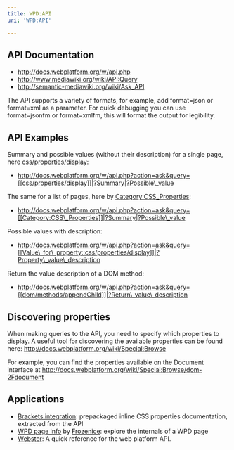 ```yaml
---
title: WPD:API
uri: 'WPD:API'

---
```

## <span>API Documentation</span>

-   <http://docs.webplatform.org/w/api.php>
-   <http://www.mediawiki.org/wiki/API:Query>
-   <http://semantic-mediawiki.org/wiki/Ask_API>

The API supports a variety of formats, for example, add format=json or format=xml as a parameter. For quick debugging you can use format=jsonfm or format=xmlfm, this will format the output for legibility.

## <span>API Examples</span>

Summary and possible values (without their description) for a single page, here [css/properties/display](/css/properties/display):

-   http://docs.webplatform.org/w/api.php?action=ask&query=[[css/properties/display]]|?Summary|?Possible\_value

The same for a list of pages, here by [Category:CSS\_Properties](/Category:CSS_Properties):

-   http://docs.webplatform.org/w/api.php?action=ask&query=[[Category:CSS\_Properties]]|?Summary|?Possible\_value

Possible values with description:

-   http://docs.webplatform.org/w/api.php?action=ask&query=[[Value\_for\_property::css/properties/display]]|?Property\_value\_description

Return the value description of a DOM method:

-   http://docs.webplatform.org/w/api.php?action=ask&query=[[dom/methods/appendChild]]|?Return\_value\_description

## <span>Discovering properties</span>

When making queries to the API, you need to specify which properties to display. A useful tool for discovering the available properties can be found here: <http://docs.webplatform.org/wiki/Special:Browse>

For example, you can find the properties available on the Document interface at <http://docs.webplatform.org/wiki/Special:Browse/dom-2Fdocument>

## <span>Applications</span>

-   [Brackets integration](http://blog.brackets.io/2013/05/01/web-platform-docs-in-brackets/): prepackaged inline CSS properties documentation, extracted from the API
-   [WPD page info](http://webplatform.frozenice.de/pageinfo.html) by [Frozenice](/User:Frozenice): explore the internals of a WPD page
-   [Webster](http://webster.io/): A quick reference for the web platform API.

